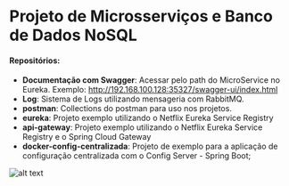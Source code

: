 # Projeto de Microsserviços e Banco de Dados NoSQL


#### Repositórios:

- **Documentação com Swagger**: Acessar pelo path do MicroService no Eureka. Exemplo: http://192.168.100.128:35327/swagger-ui/index.html
- **Log**: Sistema de Logs utilizando mensageria com RabbitMQ.
- **postman**: Collections do postman para uso nos projetos.
- **eureka**: Projeto exemplo utilizando o Netflix Eureka Service Registry 
- **api-gateway**: Projeto exemplo utilizando o Netflix Eureka Service Registry e o Spring Cloud Gateway
- **docker-config-centralizada**: Projeto de exemplo para a aplicação de configuração centralizada com o Config Server - Spring Boot;

![alt text](https://images2.imgbox.com/4b/29/BuyV9M1S_o.png)
